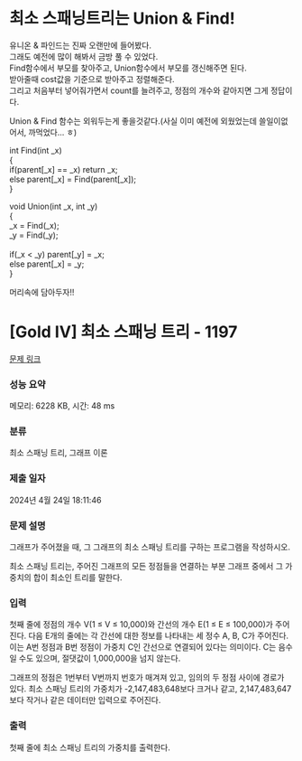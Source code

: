 # 최소 스패닝트리는 Union & Find!
유니온 & 파인드는 진짜 오랜만에 들어봤다. </br>
그래도 예전에 많이 해봐서 금방 풀 수 있었다. </br>
Find함수에서 부모를 찾아주고, Union함수에서 부모를 갱신해주면 된다. </br>
받아줄때 cost값을 기준으로 받아주고 정렬해준다. </br>
그리고 처음부터 넣어줘가면서 count를 늘려주고, 정점의 개수와 같아지면 그게 정답이다. </br>

Union & Find 함수는 외워두는게 좋을것같다.(사실 이미 예전에 외웠었는데 쓸일이없어서, 까먹었다... ㅎ) </br>

int Find(int _x) </br>
{ </br>
  if(parent[_x] == _x) return _x; </br>
  else parent[_x] = Find(parent[_x]); </br>
} </br>

void Union(int _x, int _y) </br>
{ </br>
  _x = Find(_x); </br>
  _y = Find(_y); </br>
 </br>
  if(_x < _y) parent[_y] = _x; </br>
  else parent[_x] = _y;</br>
 }</br>

 머리속에 담아두자!! </br>

# [Gold IV] 최소 스패닝 트리 - 1197 

[문제 링크](https://www.acmicpc.net/problem/1197) 

### 성능 요약

메모리: 6228 KB, 시간: 48 ms

### 분류

최소 스패닝 트리, 그래프 이론

### 제출 일자

2024년 4월 24일 18:11:46

### 문제 설명

<p>그래프가 주어졌을 때, 그 그래프의 최소 스패닝 트리를 구하는 프로그램을 작성하시오.</p>

<p>최소 스패닝 트리는, 주어진 그래프의 모든 정점들을 연결하는 부분 그래프 중에서 그 가중치의 합이 최소인 트리를 말한다.</p>

### 입력 

 <p>첫째 줄에 정점의 개수 V(1 ≤ V ≤ 10,000)와 간선의 개수 E(1 ≤ E ≤ 100,000)가 주어진다. 다음 E개의 줄에는 각 간선에 대한 정보를 나타내는 세 정수 A, B, C가 주어진다. 이는 A번 정점과 B번 정점이 가중치 C인 간선으로 연결되어 있다는 의미이다. C는 음수일 수도 있으며, 절댓값이 1,000,000을 넘지 않는다.</p>

<p>그래프의 정점은 1번부터 V번까지 번호가 매겨져 있고, 임의의 두 정점 사이에 경로가 있다. 최소 스패닝 트리의 가중치가 -2,147,483,648보다 크거나 같고, 2,147,483,647보다 작거나 같은 데이터만 입력으로 주어진다.</p>

### 출력 

 <p>첫째 줄에 최소 스패닝 트리의 가중치를 출력한다.</p>

